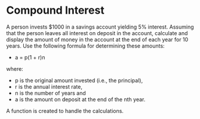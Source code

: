 <h1>Compound Interest</h1>
A person invests $1000 in a savings account yielding 5% interest. Assuming that the person leaves all interest on deposit in the account, calculate and display the amount of money in the account at the end of each year for 10 years. Use the following formula for determining these amounts:

- a = p(1 + r)n

where:

- p is the original amount invested (i.e., the principal),
- r is the annual interest rate,
- n is the number of years and
- a is the amount on deposit at the end of the nth year.

A function is created to handle the calculations.
